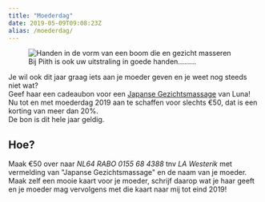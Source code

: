 ```yaml
---
title: "Moederdag"
date: 2019-05-09T09:08:23Z
alias: /moederdag/
---
```

<!-- wp:image {"id":257,"align":"right"} -->
<div class="wp-block-image"><figure class="alignright"><img src="https://res.cloudinary.com/piith/image/upload/2013/04/480026_359882404123036_489748388_n-225x300.jpg" alt="Handen in de vorm van een boom die en gezicht masseren" class="wp-image-257"/><figcaption>Bij Piith is ook uw uitstraling in goede handen.........</figcaption></figure></div>
<!-- /wp:image -->

<!-- wp:paragraph -->
<p>Je wil ook dit jaar graag iets aan je moeder geven en je weet nog steeds niet wat? <br />Geef haar een cadeaubon voor een <a href="https://piith.nl/wie-doet-wat/luna-westerik/#japanse-gezichtsmassage">Japanse Gezichtsmassage</a> van Luna!<br />Nu tot en met moederdag 2019 aan te schaffen voor slechts €50, dat is een korting van meer dan 20%. <br />De bon is dit hele jaar geldig.</p>
<!-- /wp:paragraph -->

<!-- wp:heading -->
<h2>Hoe?</h2>
<!-- /wp:heading -->

<!-- wp:paragraph -->
<p>Maak €50 over naar <em>NL64 RABO 0155 68 4388</em> tnv <em>LA Westerik</em> met vermelding van "Japanse Gezichtsmassage" en de naam van je moeder.<br />Maak zelf een mooie kaart voor je moeder, schrijf daarop wat je haar geeft en je moeder mag vervolgens met die kaart naar mij tot eind 2019!</p>
<!-- /wp:paragraph -->